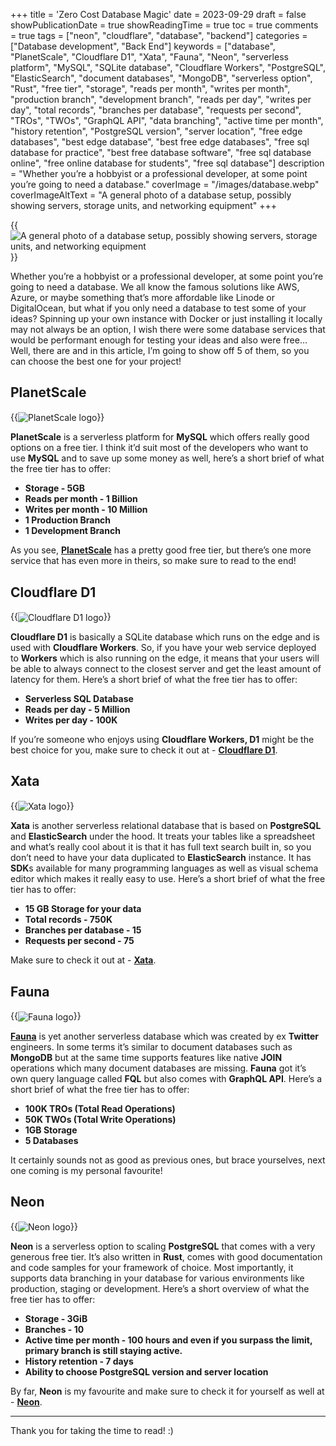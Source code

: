 +++
title = 'Zero Cost Database Magic'
date = 2023-09-29
draft = false
showPublicationDate = true
showReadingTime = true
toc = true
comments = true
tags = ["neon", "cloudflare", "database", "backend"]
categories = ["Database development", "Back End"]
keywords = ["database", "PlanetScale", "Cloudflare D1", "Xata", "Fauna", "Neon", "serverless platform", "MySQL", "SQLite database", "Cloudflare Workers", "PostgreSQL", "ElasticSearch", "document databases", "MongoDB", "serverless option", "Rust", "free tier", "storage", "reads per month", "writes per month", "production branch", "development branch", "reads per day", "writes per day", "total records", "branches per database", "requests per second", "TROs", "TWOs", "GraphQL API", "data branching", "active time per month", "history retention", "PostgreSQL version", "server location", "free edge databases", "best edge database", "best free edge databases", "free sql database for practice", "best free database software", "free sql database online", "free online database for students", "free sql database"]
description = "Whether you’re a hobbyist or a professional developer, at some point you’re going to need a database."
coverImage = "/images/database.webp"
coverImageAltText = "A general photo of a database setup, possibly showing servers, storage units, and networking equipment"
+++

{{<img src="/images/database.webp" align="center" alt="A general photo of a database setup, possibly showing servers, storage units, and networking equipment">}} <br>

Whether you’re a hobbyist or a professional developer, at some point you’re going to need a database. We all know the famous solutions like AWS, Azure, or maybe something that’s more affordable like Linode or DigitalOcean, but what if you only need a database to test some of your ideas? Spinning up your own instance with Docker or just installing it locally may not always be an option, I wish there were some database services that would be performant enough for testing your ideas and also were free… Well, there are and in this article, I’m going to show off 5 of them, so you can choose the best one for your project!

## PlanetScale

{{<img src="/images/planetscale.webp" align="center" alt="PlanetScale logo">}} <br>

**PlanetScale** is a serverless platform for **MySQL** which offers really good options on a free tier. I think it’d suit most of the developers who want to use **MySQL** and to save up some money as well, here’s a short brief of what the free tier has to offer:

- **Storage - 5GB**
- **Reads per month - 1 Billion**
- **Writes per month - 10 Million**
- **1 Production Branch**
- **1 Development Branch**

As you see, [**PlanetScale**](https://planetscale.com/) has a pretty good free tier, but there’s one more service that has even more in theirs, so make sure to read to the end!

## Cloudflare D1

{{<img src="/images/cloudflare_d1.webp" align="center" alt="Cloudflare D1 logo">}} <br>

**Cloudflare D1** is basically a SQLite database which runs on the edge and is used with **Cloudflare Workers**. So, if you have your web service deployed to **Workers** which is also running on the edge, it means that your users will be able to always connect to the closest server and get the least amount of latency for them. Here’s a short brief of what the free tier has to offer:

- **Serverless SQL Database**
- **Reads per day - 5 Million**
- **Writes per day - 100K**

If you’re someone who enjoys using **Cloudflare Workers, D1** might be the best choice for you, make sure to check it out at - **[Cloudflare D1](https://developers.cloudflare.com/d1/)**.

## Xata

{{<img src="/images/xata.webp" align="center" alt="Xata logo">}} <br>

**Xata** is another serverless relational database that is based on **PostgreSQL** and **ElasticSearch** under the hood. It treats your tables like a spreadsheet and what’s really cool about it is that it has full text search built in, so you don’t need to have your data duplicated to **ElasticSearch** instance. It has **SDK**s available for many programming languages as well as visual schema editor which makes it really easy to use. Here’s a short brief of what the free tier has to offer:

- **15 GB Storage for your data**
- **Total records - 750K**
- **Branches per database - 15**
- **Requests per second - 75**

Make sure to check it out at - [**Xata**](https://xata.io/).

## Fauna

{{<img src="/images/fauna.webp" align="center" alt="Fauna logo">}}

[**Fauna**](https://fauna.com/) is yet another serverless database which was created by ex **Twitter** engineers. In some terms it’s similar to document databases such as **MongoDB** but at the same time supports features like native **JOIN** operations which many document databases are missing. **Fauna** got it’s own query language called **FQL** but also comes with **GraphQL API**. Here’s a short brief of what the free tier has to offer:

- **100K TROs (Total Read Operations)**
- **50K TWOs (Total Write Operations)**
- **1GB Storage**
- **5 Databases**

It certainly sounds not as good as previous ones, but brace yourselves, next one coming is my personal favourite!

## Neon

{{<img src="/images/neon.webp" align="center" alt="Neon logo">}}

**Neon** is a serverless option to scaling **PostgreSQL** that comes with a very generous free tier. It’s also written in **Rust**, comes with good documentation and code samples for your framework of choice. Most importantly, it supports data branching in your database for various environments like production, staging or development. Here’s a short overview of what the free tier has to offer:

- **Storage - 3GiB**
- **Branches - 10**
- **Active time per month - 100 hours and even if you surpass the limit, primary branch is still staying active.**
- **History retention - 7 days**
- **Ability to choose PostgreSQL version and server location**

By far, **Neon** is my favourite and make sure to check it for yourself as well at - [**Neon**](https://neon.tech/).

<hr class="border-gray-300 dark:border-gray-600 my-4">

Thank you for taking the time to read! :)
